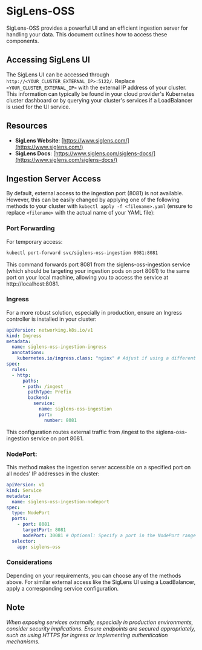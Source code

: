 # SigLens-OSS

SigLens-OSS provides a powerful UI and an efficient ingestion server for handling your data. This document outlines how to access these components.

## Accessing SigLens UI

The SigLens UI can be accessed through `http://<YOUR_CLUSTER_EXTERNAL_IP>:5122/`. Replace `<YOUR_CLUSTER_EXTERNAL_IP>` with the external IP address of your cluster. This information can typically be found in your cloud provider's Kubernetes cluster dashboard or by querying your cluster's services if a LoadBalancer is used for the UI service.

## Resources

- **SigLens Website**: [https://www.siglens.com/](https://www.siglens.com/)
- **SigLens Docs**: [https://www.siglens.com/siglens-docs/](https://www.siglens.com/siglens-docs/)

## Ingestion Server Access

By default, external access to the ingestion port (8081) is not available. However, this can be easily changed by applying one of the following methods to your cluster with `kubectl apply -f <filename>.yaml` (ensure to replace `<filename>` with the actual name of your YAML file):

### Port Forwarding

For temporary access:

```bash
kubectl port-forward svc/siglens-oss-ingestion 8081:8081
```
This command forwards port 8081 from the siglens-oss-ingestion service (which should be targeting your ingestion pods on port 8081) to the same port on your local machine, allowing you to access the service at http://localhost:8081.

### Ingress
For a more robust solution, especially in production, ensure an Ingress controller is installed in your cluster:

```yaml
apiVersion: networking.k8s.io/v1
kind: Ingress
metadata:
  name: siglens-oss-ingestion-ingress
  annotations:
    kubernetes.io/ingress.class: "nginx" # Adjust if using a different Ingress controller
spec:
  rules:
  - http:
      paths:
      - path: /ingest
        pathType: Prefix
        backend:
          service:
            name: siglens-oss-ingestion
            port:
              number: 8081
```
This configuration routes external traffic from /ingest to the siglens-oss-ingestion service on port 8081.

  
### NodePort: 
This method makes the ingestion server accessible on a specified port on all nodes' IP addresses in the cluster:

```yaml
apiVersion: v1
kind: Service
metadata:
  name: siglens-oss-ingestion-nodeport
spec:
  type: NodePort
  ports:
    - port: 8081
      targetPort: 8081
      nodePort: 30081 # Optional: Specify a port in the NodePort range (30000-32767) if you want a specific port
  selector:
    app: siglens-oss
```

### Considerations

Depending on your requirements, you can choose any of the methods above. For similar external access like the SigLens UI using a LoadBalancer, apply a corresponding service configuration.

## Note

 *When exposing services externally, especially in production environments, consider security implications. Ensure endpoints are secured appropriately, such as using HTTPS for Ingress or implementing authentication mechanisms.*

    